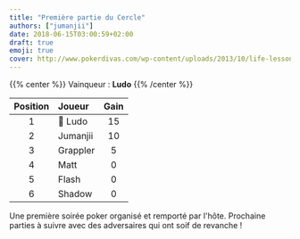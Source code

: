 ```yaml
---
title: "Première partie du Cercle"
authors: ["jumanjii"]
date: 2018-06-15T03:00:59+02:00
draft: true
emoji: true
cover: http://www.pokerdivas.com/wp-content/uploads/2013/10/life-lessons-from-poker-ftr-1078x516.jpg
---
```


{{% center %}}
Vainqueur : **Ludo**
{{% /center %}}


| Position | Joueur        |     Gain    |
| :-------:| :------------ | :----------:|
|1         | :crown: Ludo  |     15      |
|2         | Jumanjii      |     10      |
|3         | Grappler      |     5       |
|4         | Matt          |     0       |
|5         | Flash         |     0       |
|6         | Shadow        |     0       |


Une première soirée poker organisé et remporté par l'hôte.
Prochaine parties à suivre avec des adversaires qui ont soif de revanche !

